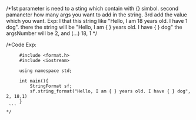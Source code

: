 /*1st parameter is need to a sting which contain with {} simbol. second pamaneter how many args you want to add 
    in the string. 3rd add the value which you want.
    Exp: I that this string like "Hello, I am 18 years old. I have 1 dog". there the string will be "Hello, I am { } years old. I have { } dog"
    the argsNumber will be 2, and (...) 18, 1
    */

   /*Code Exp:
   ```
        #include <format.h>
        #include <iostream>

        using namespace std;

        int main(){
            StringFormat sf;
            sf.string_format("Hello, I am { } years old. I have { } dog", 2, 18,1)
        }
    ```
   */
